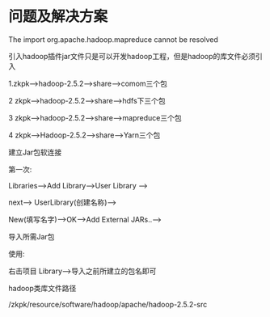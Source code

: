 # 问题及解决方案

The import org.apache.hadoop.mapreduce cannot be resolved

引入hadoop插件jar文件只是可以开发hadoop工程，但是hadoop的库文件必须引入



1.zkpk--&gt;hadoop-2.5.2--&gt;share--&gt;comom三个包

2 zkpk--&gt;hadoop-2.5.2--&gt;share--&gt;hdfs下三个包

3 zkpk--&gt;hadoop-2.5.2--&gt;share--&gt;mapreduce三个包

4 zkpk--&gt;Hadoop-2.5.2--&gt;share--&gt;Yarn三个包



建立Jar包软连接

第一次:                

Libraries--&gt;Add Library--&gt;User Library --&gt; 

next--&gt; UserLibrary\(创建名称\)--&gt;

New\(填写名字\)--&gt;OK--&gt;Add External JARs..--&gt;

导入所需Jar包



使用:

右击项目 Library--&gt;导入之前所建立的包名即可



hadoop类库文件路径

/zkpk/resource/software/hadoop/apache/hadoop-2.5.2-src

